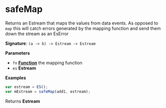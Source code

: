 # safeMap

Returns an Estream that maps the values from data events.
As opposed to `map` this will catch errors generated by the mapping function
and send them down the stream as an EsError

**Signature**: `(a -> b) -> Estream -> Estream`

**Parameters**

-   `fn` **[Function](https://developer.mozilla.org/en-US/docs/Web/JavaScript/Reference/Statements/function)** the mapping function
-   `es` **Estream** 

**Examples**

```javascript
var estream = ES();
var mEstream = safeMap(add1, estream);
```

Returns **Estream** 
